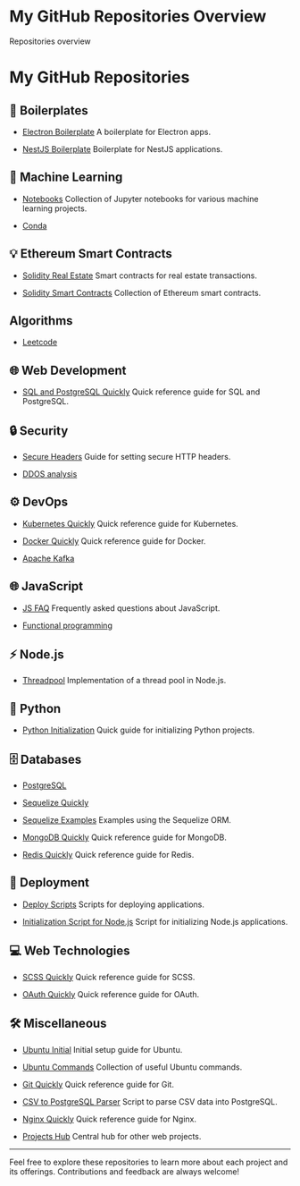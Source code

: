 # My GitHub Repositories Overview
Repositories overview

# My GitHub Repositories

## 🚀 Boilerplates

- [Electron Boilerplate](https://github.com/Vadiksimf/electron-boilerplate)
  A boilerplate for Electron apps.

- [NestJS Boilerplate](https://github.com/Vadiksimf/nestjs_boilerplate)
  Boilerplate for NestJS applications.

## 🤖 Machine Learning

- [Notebooks](https://github.com/Vadiksimf/notebooks)
  Collection of Jupyter notebooks for various machine learning projects.

- [Conda](https://github.com/Vadiksimf/conda)

## 💡 Ethereum Smart Contracts

- [Solidity Real Estate](https://github.com/Vadiksimf/solidity_real_estate)
  Smart contracts for real estate transactions.

- [Solidity Smart Contracts](https://github.com/Vadiksimf/solidity_smart_contracts)
  Collection of Ethereum smart contracts.

## Algorithms
 - [Leetcode](https://github.com/Vadiksimf/algorithms)

## 🌐 Web Development

- [SQL and PostgreSQL Quickly](https://github.com/Vadiksimf/sql_psql_quickly)
  Quick reference guide for SQL and PostgreSQL.

## 🔒 Security

- [Secure Headers](https://github.com/Vadiksimf/secure_headers)
  Guide for setting secure HTTP headers.

- [DDOS analysis](https://github.com/Vadiksimf/DDOS_test)

## ⚙️ DevOps

- [Kubernetes Quickly](https://github.com/Vadiksimf/kubernetes_quickly)
  Quick reference guide for Kubernetes.

- [Docker Quickly](https://github.com/Vadiksimf/docker_quickly)
  Quick reference guide for Docker.

- [Apache Kafka](https://github.com/Vadiksimf/kafka)

## 🌐 JavaScript

- [JS FAQ](https://github.com/Vadiksimf/js_faq)
  Frequently asked questions about JavaScript.

- [Functional programming](https://github.com/Vadiksimf/functional_programming)

## ⚡️ Node.js

- [Threadpool](https://github.com/Vadiksimf/threadpool)
  Implementation of a thread pool in Node.js.

## 🐍 Python

- [Python Initialization](https://github.com/Vadiksimf/python_initializaiton)
  Quick guide for initializing Python projects.

## 🗄️ Databases

- [PostgreSQL](https://github.com/Vadiksimf/algorithms)

- [Sequelize Quickly](https://github.com/Vadiksimf/sequelize_quickly)

- [Sequelize Examples](https://github.com/Vadiksimf/sequelize_examples)
  Examples using the Sequelize ORM.

- [MongoDB Quickly](https://github.com/Vadiksimf/mongodb_quickly)
  Quick reference guide for MongoDB.

- [Redis Quickly](https://github.com/Vadiksimf/redis_quickly)
  Quick reference guide for Redis.

## 🚀 Deployment

- [Deploy Scripts](https://github.com/Vadiksimf/deploy_scripts)
  Scripts for deploying applications.

- [Initialization Script for Node.js](https://github.com/Vadiksimf/init_script_node)
  Script for initializing Node.js applications.

## 💻 Web Technologies

- [SCSS Quickly](https://github.com/Vadiksimf/scss_quickly)
  Quick reference guide for SCSS.

- [OAuth Quickly](https://github.com/Vadiksimf/oauth_quickly)
  Quick reference guide for OAuth.

## 🛠 Miscellaneous

- [Ubuntu Initial](https://github.com/Vadiksimf/ubuntu_initial)
  Initial setup guide for Ubuntu.

- [Ubuntu Commands](https://github.com/Vadiksimf/ubuntu_commands)
  Collection of useful Ubuntu commands.

- [Git Quickly](https://github.com/Vadiksimf/git_quickly)
  Quick reference guide for Git.

- [CSV to PostgreSQL Parser](https://github.com/Vadiksimf/csv_postgres_parser)
  Script to parse CSV data into PostgreSQL.

- [Nginx Quickly](https://github.com/Vadiksimf/nginx_quickly)
  Quick reference guide for Nginx.

- [Projects Hub](https://github.com/Vadiksimf/projects_hub)
  Central hub for other web projects.

---

Feel free to explore these repositories to learn more about each project and its offerings. Contributions and feedback are always welcome!
